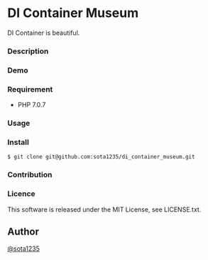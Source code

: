 DI Container Museum
====

DI Container is beautiful.

### Description

### Demo

### Requirement

- PHP 7.0.7

### Usage

### Install

```shell
$ git clone git@github.com:sota1235/di_container_museum.git
```

### Contribution

### Licence

This software is released under the MIT License, see LICENSE.txt.

## Author

[@sota1235](https://github.com/sota1235)

